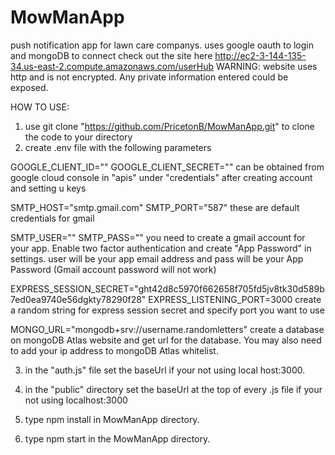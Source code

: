 # MowManApp
push notification app for lawn care companys. 
uses google oauth to login and mongoDB to connect 
check out the site here http://ec2-3-144-135-34.us-east-2.compute.amazonaws.com/userHub
WARNING: website uses http and is not encrypted. Any private information entered could be exposed.

HOW TO USE:
1. use git clone "https://github.com/PricetonB/MowManApp.git" to clone the code to your directory
2. create .env file with the following parameters

GOOGLE_CLIENT_ID=""
GOOGLE_CLIENT_SECRET=""
can be obtained from google cloud console in "apis" under "credentials" after creating account and setting u keys



SMTP_HOST="smtp.gmail.com"
SMTP_PORT="587"
these are default credentials for gmail

SMTP_USER=""
SMTP_PASS=""
you need to create a gmail account for your app.
Enable two factor authentication and create "App Password" in settings.
user will be your app email address and pass will be your App Password (Gmail account password will not work)


EXPRESS_SESSION_SECRET="ght42d8c5970f662658f705fd5jv8tk30d589b7ed0ea9740e56dgkty78290f28"
EXPRESS_LISTENING_PORT=3000
create a random string for express session secret and specify port you want to use

MONGO_URL="mongodb+srv://username.randomletters"
create a database on mongoDB Atlas website and get url for the database.
You may also need to add your ip address to mongoDB Atlas whitelist.


3. in the "auth.js" file set the baseUrl if your not using local host:3000.

4. in the "public" directory set the baseUrl at the top of every .js file if your not using localhost:3000

5. type npm install in MowManApp directory. 

6. type npm start in the MowManApp directory.